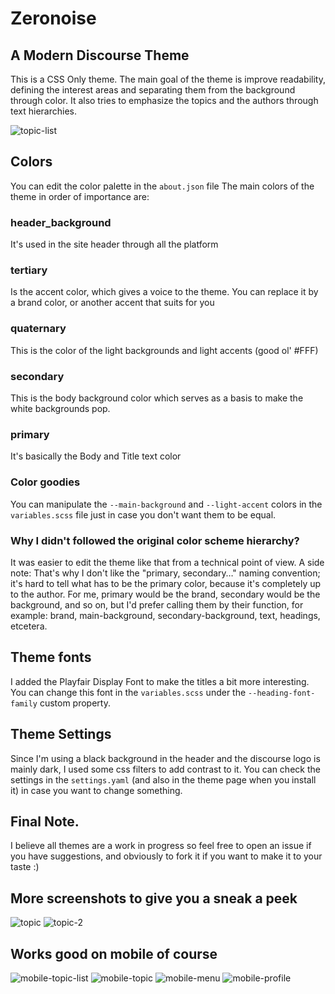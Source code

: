 # Zeronoise
## A Modern Discourse Theme 

This is a CSS Only theme. 
The main goal of the theme is improve readability, defining the interest areas and separating them from the background through color. 
It also tries to emphasize the topics and the authors through text hierarchies. 

![topic-list](https://user-images.githubusercontent.com/1082144/100288931-617ca000-2f3d-11eb-8687-dd2dcdd2d6e9.png)

## Colors
You can edit the color palette in the `about.json` file
The main colors of the theme in order of importance are: 

### header_background 
It's used in the site header through all the platform

### tertiary
Is the accent color, which gives a voice to the theme. You can replace it by a brand color, or another accent that suits for you

### quaternary
This is the color of the light backgrounds and light accents (good ol' #FFF)

### secondary
This is the body background color which serves as a basis to make the white backgrounds pop. 

### primary 
It's basically the Body and Title text color

### Color goodies 
You can manipulate the `--main-background` and `--light-accent` colors in the `variables.scss` file just in case you don't want them to be equal. 

### Why I didn't followed the original color scheme hierarchy? 
It was easier to edit the theme like that from a technical point of view. 
A side note: That's why I don't like the "primary, secondary…" naming convention; it's hard to tell what has to be the primary color, because it's completely up to the author. For me, primary would be the brand, secondary would be the background, and so on, but I'd prefer calling them by their function, for example: brand, main-background, secondary-background, text, headings, etcetera. 

## Theme fonts 
I added the Playfair Display Font to make the titles a bit more interesting. You can change this font in the `variables.scss` under the `--heading-font-family` custom property.

## Theme Settings 
Since I'm using a black background in the header and the discourse logo is mainly dark, I used some css filters to add contrast to it. You can check the settings in the `settings.yaml` (and also in the theme page when you install it) in case you want to change something. 

## Final Note. 
I believe all themes are a work in progress so feel free to open an issue if you have suggestions, and obviously to fork it if you want to make it to your taste :) 

## More screenshots to give you a sneak a peek
![topic](https://user-images.githubusercontent.com/1082144/100288928-60e40980-2f3d-11eb-8261-14dae619f103.png)
![topic-2](https://user-images.githubusercontent.com/1082144/100288929-617ca000-2f3d-11eb-9a77-f6455fa19c26.png)

## Works good on mobile of course 
![mobile-topic-list](https://user-images.githubusercontent.com/1082144/100288922-5fb2dc80-2f3d-11eb-8bd9-facb2c90cd31.PNG)
![mobile-topic](https://user-images.githubusercontent.com/1082144/100288926-604b7300-2f3d-11eb-9954-6692916deedc.PNG)
![mobile-menu](https://user-images.githubusercontent.com/1082144/100288917-5d508280-2f3d-11eb-9266-5b49fafbb1ed.PNG)
![mobile-profile](https://user-images.githubusercontent.com/1082144/100288919-5f1a4600-2f3d-11eb-9f8c-348b530441b4.PNG)


